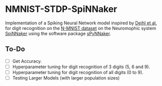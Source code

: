 # NMNIST-STDP-SpiNNaker

Implementation of a Spiking Neural Network model inspired by [Deihl et al.](https://www.frontiersin.org/articles/10.3389/fncom.2015.00099/full) for digit recognition on the [N-MNIST dataset](https://www.garrickorchard.com/datasets/n-mnist) on the Neuromophic system [SpiNNaker](https://apt.cs.manchester.ac.uk/projects/SpiNNaker/) using the software package [sPyNNaker](https://github.com/SpiNNakerManchester/sPyNNaker).

## To-Do

- [ ] Get Accuracy.
- [ ] Hyperparameter tuning for digit recognition of 3 digits (5, 6 and 9).
- [ ] Hyperparameter tuning for digit recognition of all digits (0 to 9).
- [ ] Testing Larger Models (with larger population sizes)
